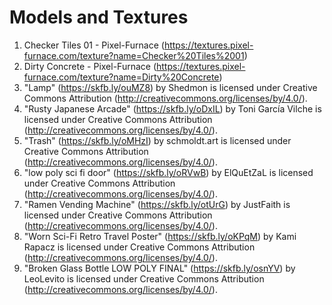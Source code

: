 # Models and Textures
1. Checker Tiles 01 - Pixel-Furnace (https://textures.pixel-furnace.com/texture?name=Checker%20Tiles%2001)
2. Dirty Concrete - Pixel-Furnace (https://textures.pixel-furnace.com/texture?name=Dirty%20Concrete)
3. "Lamp" (https://skfb.ly/ouMZ8) by Shedmon is licensed under Creative Commons Attribution (http://creativecommons.org/licenses/by/4.0/).
4. "Rusty Japanese Arcade" (https://skfb.ly/oDxIL) by Toni García Vilche is licensed under Creative Commons Attribution (http://creativecommons.org/licenses/by/4.0/).
5. "Trash" (https://skfb.ly/oMHzI) by schmoldt.art is licensed under Creative Commons Attribution (http://creativecommons.org/licenses/by/4.0/).
6. "low poly sci fi door" (https://skfb.ly/oRVwB) by ElQuEtZaL is licensed under Creative Commons Attribution (http://creativecommons.org/licenses/by/4.0/).
7. "Ramen Vending Machine" (https://skfb.ly/otUrG) by JustFaith is licensed under Creative Commons Attribution (http://creativecommons.org/licenses/by/4.0/).
8. "Worn Sci-Fi Retro Travel Poster" (https://skfb.ly/oKPqM) by Kami Rapacz is licensed under Creative Commons Attribution (http://creativecommons.org/licenses/by/4.0/).
9. "Broken Glass Bottle LOW POLY FINAL" (https://skfb.ly/osnYV) by LeoLevito is licensed under Creative Commons Attribution (http://creativecommons.org/licenses/by/4.0/).